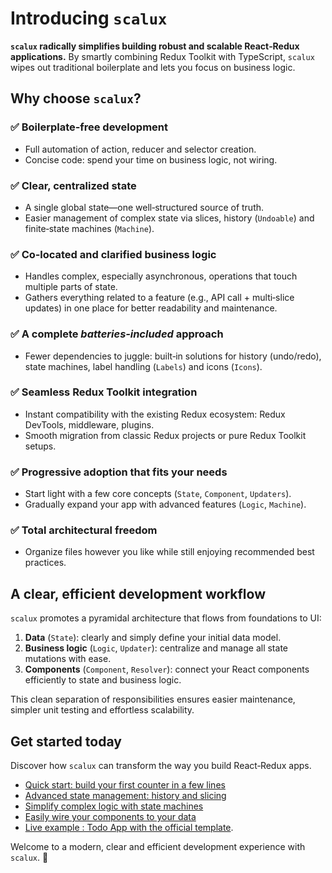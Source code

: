 # Introducing `scalux`

**`scalux` radically simplifies building robust and scalable React‑Redux applications.** By smartly combining Redux Toolkit with TypeScript, `scalux` wipes out traditional boilerplate and lets you focus on business logic.

## Why choose `scalux`?

### ✅ Boilerplate‑free development

- Full automation of action, reducer and selector creation.
- Concise code: spend your time on business logic, not wiring.

### ✅ Clear, centralized state

- A single global state—one well‑structured source of truth.
- Easier management of complex state via slices, history (`Undoable`) and finite‑state machines (`Machine`).

### ✅ Co‑located and clarified business logic

- Handles complex, especially asynchronous, operations that touch multiple parts of state.
- Gathers everything related to a feature (e.g., API call + multi‑slice updates) in one place for better readability and maintenance.

### ✅ A complete _batteries‑included_ approach

- Fewer dependencies to juggle: built‑in solutions for history (undo/redo), state machines, label handling (`Labels`) and icons (`Icons`).

### ✅ Seamless Redux Toolkit integration

- Instant compatibility with the existing Redux ecosystem: Redux DevTools, middleware, plugins.
- Smooth migration from classic Redux projects or pure Redux Toolkit setups.

### ✅ Progressive adoption that fits your needs

- Start light with a few core concepts (`State`, `Component`, `Updaters`).
- Gradually expand your app with advanced features (`Logic`, `Machine`).

### ✅ Total architectural freedom

- Organize files however you like while still enjoying recommended best practices.

## A clear, efficient development workflow

`scalux` promotes a pyramidal architecture that flows from foundations to UI:

1. **Data** (`State`): clearly and simply define your initial data model.
2. **Business logic** (`Logic`, `Updater`): centralize and manage all state mutations with ease.
3. **Components** (`Component`, `Resolver`): connect your React components efficiently to state and business logic.

This clean separation of responsibilities ensures easier maintenance, simpler unit testing and effortless scalability.

## Get started today

Discover how `scalux` can transform the way you build React‑Redux apps.

- [Quick start: build your first counter in a few lines](./basics.md)
- [Advanced state management: history and slicing](./modelization.md)
- [Simplify complex logic with state machines](./machines.md)
- [Easily wire your components to your data](./mapData.md)
- [Live example : Todo App with the official template](https://stackblitz.com/~/github.com/scalux/scalux-vite-template).

Welcome to a modern, clear and efficient development experience with `scalux`. 🚀
